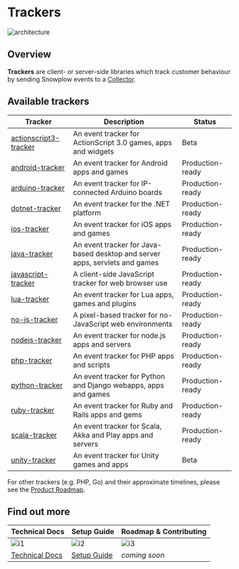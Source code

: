 # Trackers

![architecture][architecture-image]

## Overview

**Trackers** are client- or server-side libraries which track customer behaviour by sending Snowplow events to a [Collector][collectors].

## Available trackers

| Tracker                           | Description                                                    | Status           |
|-----------------------------------|----------------------------------------------------------------|------------------|
| [actionscript3-tracker][as3]     | An event tracker for ActionScript 3.0 games, apps and widgets  | Beta             |
| [android-tracker][android]       | An event tracker for Android apps and games                    | Production-ready |
| [arduino-tracker][arduino]       | An event tracker for IP-connected Arduino boards               | Production-ready |
| [dotnet-tracker][dotnet]         | An event tracker for the .NET platform                         | Production-ready |
| [ios-tracker][ios]               | An event tracker for iOS apps and games                        | Production-ready |
| [java-tracker][java]             | An event tracker for Java-based desktop and server apps, servlets and games | Production-ready |
| [javascript-tracker][javascript] | A client-side JavaScript tracker for web browser use           | Production-ready |
| [lua-tracker][lua]               | An event tracker for Lua apps, games and plugins               | Production-ready |
| [no-js-tracker][no-js]           | A pixel-based tracker for no-JavaScript web environments       | Production-ready |
| [nodejs-tracker][nodejs]         | An event tracker for node.js apps and servers                  | Production-ready |
| [php-tracker][php]               | An event tracker for PHP apps and scripts                      | Production-ready |
| [python-tracker][python]         | An event tracker for Python and Django webapps, apps and games | Production-ready |
| [ruby-tracker][ruby]             | An event tracker for Ruby and Rails apps and gems              | Production-ready |
| [scala-tracker][scala]           | An event tracker for Scala, Akka and Play apps and servers     | Production-ready |
| [unity-tracker][unity]           | An event tracker for Unity games and apps                      | Beta             |

For other trackers (e.g. PHP, Go) and their approximate timelines, please see the [Product Roadmap][roadmap].

## Find out more

| Technical Docs               | Setup Guide           | Roadmap & Contributing               |         
|------------------------------|-----------------------|--------------------------------------|
| ![i1][techdocs-image]       | ![i2][setup-image]   | ![i3][roadmap-image]                |
| [Technical Docs][tech-docs] | [Setup Guide][setup] | _coming soon_                        |

[architecture-image]: https://d3i6fms1cm1j0i.cloudfront.net/github-wiki/images/snowplow-architecture-1a-trackers.png
[collectors]: https://github.com/snowplow/snowplow/tree/master/2-collectors

[as3]: https://github.com/snowplow/snowplow-actionscript3-tracker
[android]: https://github.com/snowplow/snowplow-android-tracker
[arduino]: https://github.com/snowplow/snowplow-arduino-tracker
[dotnet]: https://github.com/snowplow/snowplow-dotnet-tracker
[ios]: https://github.com/snowplow/snowplow-ios-tracker
[java]: https://github.com/snowplow/snowplow-java-tracker
[javascript]: https://github.com/snowplow/snowplow-javascript-tracker
[lua]: https://github.com/snowplow/snowplow-lua-tracker
[no-js]: ./no-js-tracker/
[nodejs]: https://github.com/snowplow/snowplow-nodejs-tracker
[php]: https://github.com/snowplow/snowplow-php-tracker
[python]: https://github.com/snowplow/snowplow-python-tracker
[ruby]: https://github.com/snowplow/snowplow-ruby-tracker
[scala]: https://github.com/snowplow/snowplow-scala-tracker
[unity]: https://github.com/snowplow/snowplow-unity-tracker
[setup]: https://github.com/snowplow/snowplow/wiki/Setting-up-a-Tracker
[tech-docs]: https://github.com/snowplow/snowplow/wiki/trackers
[wiki]: https://github.com/snowplow/snowplow/wiki
[techdocs-image]: https://d3i6fms1cm1j0i.cloudfront.net/github/images/techdocs.png
[setup-image]: https://d3i6fms1cm1j0i.cloudfront.net/github/images/setup.png
[roadmap-image]: https://d3i6fms1cm1j0i.cloudfront.net/github/images/roadmap.png
[roadmap]: https://github.com/snowplow/snowplow/wiki/Product-roadmap

